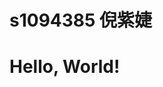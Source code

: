 # s1094385 倪紫婕
<!DOCTYPE html>
<html lang="en">
<head>
    <meta charset="UTF-8">
    <meta name="viewport" content="width=device-width, initial-scale=1.0">
    </倪紫婕>
</head>
<body>
    <h1>Hello, World!</h1>
</body>
</html>
